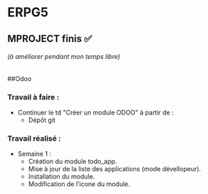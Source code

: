 # ERPG5


## MPROJECT finis ✅
###### (à améliorer pendant mon temps libre)

##Odoo
### Travail à faire :
- Continuer le td "Créer un module ODOO" à partir de :
    * Dépôt git

### Travail réalisé :
* Semaine 1 : 
    - Création du module todo_app.
    - Mise à jour de la liste des applications (mode dévellopeur).
    - Installation du module.
    - Modification de l'icone du module.

